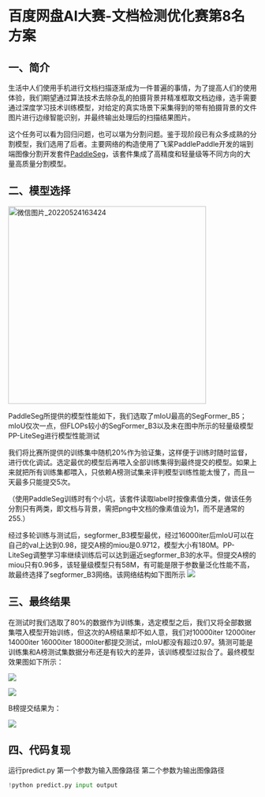 

# 百度网盘AI大赛-文档检测优化赛第8名方案

## 一、简介

生活中人们使用手机进行文档扫描逐渐成为一件普遍的事情，为了提高人们的使用体验，我们期望通过算法技术去除杂乱的拍摄背景并精准框取文档边缘，选手需要通过深度学习技术训练模型，对给定的真实场景下采集得到的带有拍摄背景的文件图片进行边缘智能识别，并最终输出处理后的扫描结果图片。

这个任务可以看为回归问题，也可以堪为分割问题。鉴于现阶段已有众多成熟的分割模型，我们选用了后者。主要网络的构造使用了飞桨PaddlePaddle开发的端到端图像分割开发套件[PaddleSeg](https://github.com/PaddlePaddle/PaddleSeg)，该套件集成了高精度和轻量级等不同方向的大量高质量分割模型。

## 二、模型选择

<img width="401" alt="微信图片_20220524163424" src="https://user-images.githubusercontent.com/60511092/170070265-47328465-6cc3-4dba-9cf6-a32b972e8ec2.png">


PaddleSeg所提供的模型性能如下，我们选取了mIoU最高的SegFormer_B5；mIoU仅次一点，但FLOPs较小的SegFormer_B3以及未在图中所示的轻量级模型PP-LiteSeg进行模型性能测试

我们将比赛所提供的训练集中随机20%作为验证集，这样便于训练时随时监督，进行优化调试。选定最优的模型后再喂入全部训练集得到最终提交的模型。如果上来就把所有训练集都喂入，只依赖A榜测试集来评判模型训练性能太慢了，而且一天最多只能提交5次。

（使用PaddleSeg训练时有个小坑，该套件读取label时按像素值分类，做该任务分割只有两类，即文档与背景，需把png中文档的像素值设为1，而不是通常的255.）

经过多轮训练与测试后，segformer_B3模型最优，经过16000iter后mIoU可以在自己的val上达到0.98，提交A榜的miou是0.9712，模型大小有180M。PP-LiteSeg调整学习率继续训练后可以达到逼近segformer_B3的水平。但提交A榜的miou只有0.96多，该轻量级模型只有58M，有可能是限于参数量泛化性能不高，故最终选择了segformer_B3网络。该网络结构如下图所示
![](https://ai-studio-static-online.cdn.bcebos.com/ca98cea312054c1a9a816387ee02c9e9d381ec5289514f1cb5e3926f867c0146)




## 三、最终结果
在测试时我们选取了80%的数据作为训练集，选定模型之后，我们又将全部数据集喂入模型开始训练，但这次的A榜结果却不如人意，我们对10000iter 12000iter 14000iter 16000iter 18000iter都提交测试，mIoU都没有超过0.97。猜测可能是训练集和A榜测试集数据分布还是有较大的差异，该训练模型过拟合了。最终模型效果图如下所示：

![](https://ai-studio-static-online.cdn.bcebos.com/7bcec947d5fa442fa7772752769b530dfb1491f706b548fbad1102b06ec65cff)

![](https://ai-studio-static-online.cdn.bcebos.com/8c26ea0dc85a4fd5b7fb1dae327a87f3eee49084dd934b4f9b5cc6b87cc6e522)

B榜提交结果为：

![](https://ai-studio-static-online.cdn.bcebos.com/19ad59df865a4c3ab30a58097dbff39dcd0226981e4e404a9f301f704c01c088)




## 四、代码复现

运行predict.py 第一个参数为输入图像路径 第二个参数为输出图像路径

```python
!python predict.py input output
```




